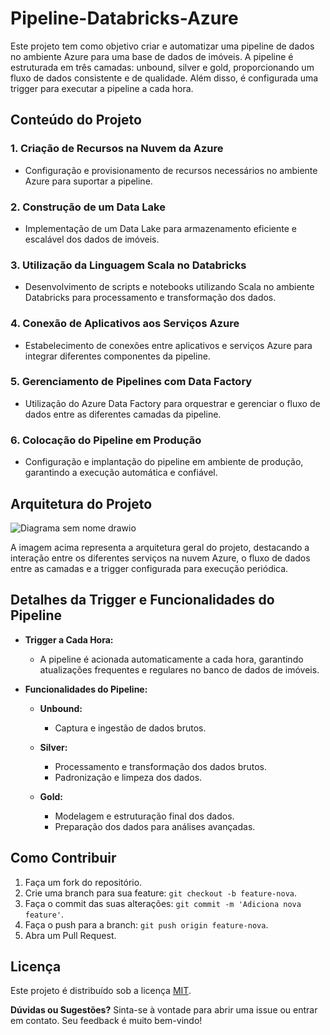 # Pipeline-Databricks-Azure

Este projeto tem como objetivo criar e automatizar uma pipeline de dados no ambiente Azure para uma base de dados de imóveis. A pipeline é estruturada em três camadas: unbound, silver e gold, proporcionando um fluxo de dados consistente e de qualidade. Além disso, é configurada uma trigger para executar a pipeline a cada hora.

## Conteúdo do Projeto

### 1. Criação de Recursos na Nuvem da Azure
   - Configuração e provisionamento de recursos necessários no ambiente Azure para suportar a pipeline.

### 2. Construção de um Data Lake
   - Implementação de um Data Lake para armazenamento eficiente e escalável dos dados de imóveis.

### 3. Utilização da Linguagem Scala no Databricks
   - Desenvolvimento de scripts e notebooks utilizando Scala no ambiente Databricks para processamento e transformação dos dados.

### 4. Conexão de Aplicativos aos Serviços Azure
   - Estabelecimento de conexões entre aplicativos e serviços Azure para integrar diferentes componentes da pipeline.

### 5. Gerenciamento de Pipelines com Data Factory
   - Utilização do Azure Data Factory para orquestrar e gerenciar o fluxo de dados entre as diferentes camadas da pipeline.

### 6. Colocação do Pipeline em Produção
   - Configuração e implantação do pipeline em ambiente de produção, garantindo a execução automática e confiável.

## Arquitetura do Projeto

![Diagrama sem nome drawio](https://github.com/PATRICIAJUNQUEIRA/pipeline-databricks-azure/assets/96187596/6b25fb59-b8a2-47fe-a30d-6f136096f865)


A imagem acima representa a arquitetura geral do projeto, destacando a interação entre os diferentes serviços na nuvem Azure, o fluxo de dados entre as camadas e a trigger configurada para execução periódica.

## Detalhes da Trigger e Funcionalidades do Pipeline

- **Trigger a Cada Hora:**
  - A pipeline é acionada automaticamente a cada hora, garantindo atualizações frequentes e regulares no banco de dados de imóveis.

- **Funcionalidades do Pipeline:**
  - **Unbound:**
    - Captura e ingestão de dados brutos.
  
  - **Silver:**
    - Processamento e transformação dos dados brutos.
    - Padronização e limpeza dos dados.

  - **Gold:**
    - Modelagem e estruturação final dos dados.
    - Preparação dos dados para análises avançadas.

## Como Contribuir

1. Faça um fork do repositório.
2. Crie uma branch para sua feature: `git checkout -b feature-nova`.
3. Faça o commit das suas alterações: `git commit -m 'Adiciona nova feature'`.
4. Faça o push para a branch: `git push origin feature-nova`.
5. Abra um Pull Request.

## Licença

Este projeto é distribuído sob a licença [MIT](LICENSE).

**Dúvidas ou Sugestões?** Sinta-se à vontade para abrir uma issue ou entrar em contato. Seu feedback é muito bem-vindo!
